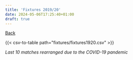 ```yaml
---
title: 'Fixtures 2019/20'
date: 2024-05-06T17:25:40+01:00
draft: true
---
```


[Back](/fixtures/)

{{< csv-to-table path="fixtures/fixtures1920.csv" >}}


*Last 10 matches rearranged due to the COVID-19 pandemic*
